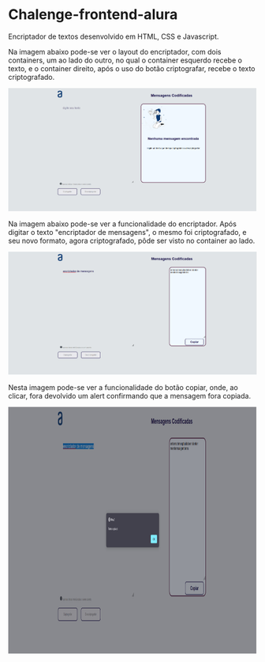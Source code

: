 # Chalenge-frontend-alura
Encriptador de textos desenvolvido em HTML, CSS e Javascript.

Na imagem abaixo pode-se ver o layout do encriptador, com dois containers, um ao lado do outro, no qual o container esquerdo recebe o texto, e o container direito, após o uso do botão criptografar, recebe o texto criptografado.

<img src="https://github.com/biancadizio/Chalenge-frontend-alura/blob/master/img/page1.png?raw=true">

Na imagem abaixo pode-se ver a funcionalidade do encriptador. Após digitar o texto "encriptador de mensagens", o mesmo foi criptografado, e seu novo formato, agora criptografado, pôde ser visto no container ao lado.

<img src="https://github.com/biancadizio/Chalenge-frontend-alura/blob/master/img/page2.png?raw=true">

Nesta imagem pode-se ver a funcionalidade do botão copiar, onde, ao clicar, fora devolvido um alert confirmando que a mensagem fora copiada.

<img src="https://github.com/biancadizio/Chalenge-frontend-alura/blob/master/img/page3.png?raw=true" height="500" width="1100">
